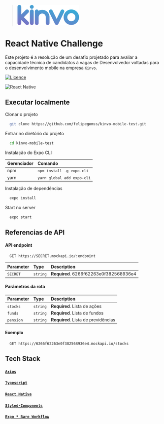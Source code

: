
> ![Logo Kinvo](https://raw.githubusercontent.com/kinvoapp/kinvo-front-end-test/edd338683b58e87db766d6153b0f8908d14cc79b/logo.svg)
# React Native Challenge

Este projeto é a resolução de um desafio projetado para avaliar a capacidade técnica de candidatos à vagas de Desenvolvedor voltadas para o desenvolvimento mobile na empresa `Kinvo`.

[![Licence](https://img.shields.io/github/license/Ileriayo/markdown-badges?style=for-the-badge)](https://raw.githubusercontent.com/felipegomss/kinvo-mobile-test/master/LICENSE)

![React Native](https://img.shields.io/badge/react_native-%2320232a.svg?style=for-the-badge&logo=react&logoColor=%2361DAFB)

## Executar localmente

Clonar o projeto

```bash
  git clone https://github.com/felipegomss/kinvo-mobile-test.git
```

Entrar no diretório do projeto

```bash
  cd kinvo-mobile-test
```

Instalação do Expo CLI

| Gerenciador | Comando     | 
| :-------- | :------- | 
| npm | `npm install -g expo-cli` | 
| yarn | `yarn global add expo-cli` | 

Instalação de dependências

```bash
  expo install
```

Start no server

```bash
  expo start
```
## Referencias de API

#### API endpoint

```https
  GET https://SECRET.mockapi.io/:endpoint
```

| Parameter | Type     | Description                |
| :-------- | :------- | :------------------------- |
| `SECRET` | `string` | **Required**. 6266f62263e0f382568936e4 |

#### Parâmetros da rota


| Parameter | Type     | Description                       |
| :-------- | :------- | :-------------------------------- |
| `stocks`  | `string` | **Required**. Lista de ações |
| `funds`  | `string` | **Required**. Lista de fundos |
| `pension`  | `string` | **Required**. Lista de previdências |

#### Exemplo

```https
  GET https://6266f62263e0f382568936e4.mockapi.io/stocks
```

## Tech Stack

 ####  [`Axios`](https://axios-http.com/ptbr/) 
 ####  [`Typescript`](https://www.typescriptlang.org/)
 ####  [`React Native`](https://reactnative.dev/)
 ####  [`Styled-Components`](https://styled-components.com/)  
####  [`Expo * Bare Workflow`](https://expo.dev/)






